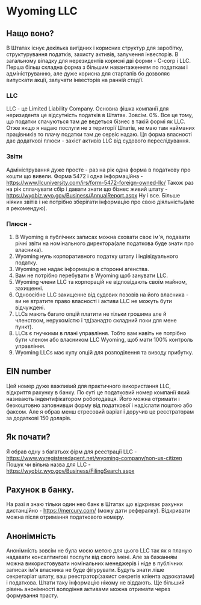# Wyoming LLC
## Нащо воно?
В Штатах існує декілька вигідних і корисних структур для заробітку, структурування податків, захисту активів, залучення інвесторів. В загальному віпадку для нерезидентів корисні дві форми - C-corp і LLC. Перша більш складна форма з більшим навантаженням по податкам і адмініструванню, але дуже корисна для стартапів бо дозволяє випускати акції, залучати інвесторів на ранній стадії. 
### LLC
LLC - це Limited Liability Company. Основна фішка компанії для неризидента це відсутність податків в Штатах. Зовсім. 0%. Все це тому, що податки спачуються там де ведеться бізнес в такій формі як LLC. Отже якщо я надаю послуги не з території Штатів, не маю там найманих працівників то плачу податки там де сервіс надаю. Ця форма власності дає додаткові плюси - захіст активів LLC від судового переслідування. 
### Звіти
Адміністрування дуже просте - раз на рік одна форма в податкову про кошти що вивели. Форма 5472 і одна інформаційна - https://www.llcuniversity.com/irs/form-5472-foreign-owned-llc/
Також раз на рік сплачувати сбір і давати знати що бізнес живий штату - https://wyobiz.wyo.gov/Business/AnnualReport.aspx Ну і все. Більше ніяких звітів і не потрібно зберігати інформацію про свою діяльність(але я рекомендую).
### Плюси - 
1. В Wyoming в публічних записах можна сховати своє ім'я, подавати річні звіти на номінального директора(але податкова буде знати про власника).
2. Wyoming нуль корпоративного податку штату і індівідуального податку.
3. Wyoming не надає інформацію в сторонні агенства.
4. Вам не потрібно перебувати в Wyoming щоб занувати LLC.
5. Wyoming члени LLC та корпорацій не відповідають своїм майном, захищенні.
6. Одноосібне LLC захищенне від судових позовів на його власника - ви не втратите право власності і активи LLC не можуть бути відчуждені. 
7. LLCs мають багато опцій платити не тільки грошима але й членством, нерухомістю і тд(занадто складний поки для мене пункт).
8. LLCs є гнучкими в плані управління. Тобто вам навіть не потрібно бути членом або власником LLC Wyoming, щоб мати 100% контроль управління.
9. Wyoming LLCs має купу опцій для розподілення та виводу прибутку.
## EIN number
Цей номер дуже важливий для практичного використання LLC, відкриття рахунку в банку. По суті це податковий номер компанії який називають індентифікатором роботодавця. Його можна отримати і безкоштовно заповнивши форму від податкової і надіслати поштою або факсом. Але я обрав менш стресовий варіат і доручив це реєстраторам за додаткові 150 доларів.

## Як почати?
Я обрав одну з багатьох фірм для реестрації LLC - https://www.wyregisteredagent.net/wyoming-company/non-us-citizen 
Пошук чи вільна назва для LLC - https://wyobiz.wyo.gov/Business/FilingSearch.aspx

## Рахунок в банку.
На разі я знаю тільки один нео банк в Штатах що відкриває рахунки дистанційно - https://mercury.com/ (можу дати рефералку). Відкривати можна після отримання податкового номеру.

## Анонімність
Анонімність зовсім не була моєю метою для цього LLC так як я планую надавати консалтингові послуги від свого імені. Але за бажанням можна використовувати номінальних менеджерів і ніде в публічних записах ім'я власника не буде фігурувати. Будуть знати ліше секретаріат штату, ваш реестратор(захист секретів кліента адвокатами) і податкова. Штати таку інформацію нікому не віддають. Ще більший рівень анонімності володіння активами можна отримати через формування трасту.
